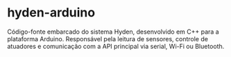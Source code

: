 # hyden-arduino
Código-fonte embarcado do sistema Hyden, desenvolvido em C++ para a plataforma Arduino. Responsável pela leitura de sensores, controle de atuadores e comunicação com a API principal via serial, Wi-Fi ou Bluetooth.
